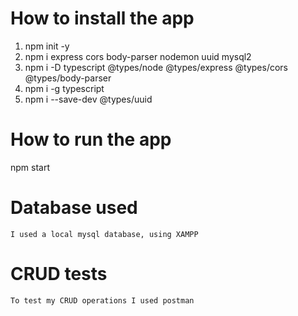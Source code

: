 # How to install the app
1. npm init -y
2. npm i express cors body-parser nodemon uuid mysql2
3. npm i -D typescript @types/node @types/express @types/cors @types/body-parser
4. npm i -g typescript
5. npm i --save-dev @types/uuid

# How to run the app
npm start

# Database used
    I used a local mysql database, using XAMPP

# CRUD tests
    To test my CRUD operations I used postman
